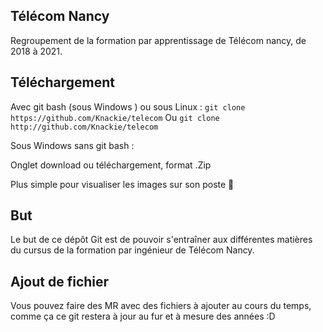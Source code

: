 ## Télécom Nancy

Regroupement de la formation par apprentissage de Télécom nancy, de 2018 à 2021.


## Téléchargement

Avec git bash (sous Windows )  ou sous Linux : 
```git clone https://github.com/Knackie/telecom```
Ou 
```git clone http://github.com/Knackie/telecom```

Sous Windows sans git bash : 

Onglet download ou téléchargement, format .Zip

Plus simple pour visualiser les images sur son poste 🤔

## But 

Le but de ce dépôt Git est de pouvoir s'entraîner aux différentes matières du cursus de la formation par ingénieur de Télécom Nancy.

## Ajout de fichier

Vous pouvez faire des MR avec des fichiers à ajouter au cours du temps, comme ça ce git restera à jour au fur et à mesure des années :D
